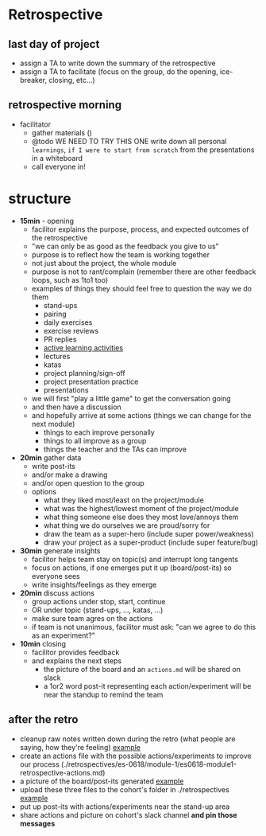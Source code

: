 # Retrospective

## last day of project

- assign a TA to write down the summary of the retrospective
- assign a TA to facilitate (focus on the group, do the opening, ice-breaker, closing, etc...)

## retrospective morning

- facilitator 
  - gather materials ()
  - @todo WE NEED TO TRY THIS ONE write down all personal `learnings`, `if I were to start from scratch` from the presentations in a whiteboard
  - call everyone in!
  
# structure 
- **15min** - opening
  - facilitor explains the purpose, process, and expected outcomes of the retrospective
  - "we can only be as good as the feedback you give to us"
  - purpose is to reflect how the team is working together
  - not just about the project, the whole module
  - purpose is not to rant/complain (remember there are other feedback loops, such as 1to1 too)
  - examples of things they should feel free to question the way we do them
    - stand-ups
    - pairing
    - daily exercises
    - exercise reviews
    - PR replies
    - [active learning activities](./active-learning.md)
    - lectures
    - katas
    - project planning/sign-off
    - project presentation practice
    - presentations
  - we will first "play a little game" to get the conversation going
  - and then have a discussion
  - and hopefully arrive at some actions (things we can change for the next module)
    - things to each improve personally
    - things to all improve as a group
    - things the teacher and the TAs can improve
- **20min** gather data 
  - write post-its
  - and/or make a drawing
  - and/or open question to the group
  - options
    - what they liked most/least on the project/module
    - what was the highest/lowest moment of the project/module
    - what thing someone else does they most love/annoys them
    - what thing we do ourselves we are proud/sorry for
    - draw the team as a super-hero (include super power/weakness)
    - draw your project as a super-product (include super feature/bug)
- **30min** generate insights 
  - facilitor helps team stay on topic(s) and interrupt long tangents
  - focus on actions, if one emerges put it up (board/post-its) so everyone sees
  - write insights/feelings as they emerge
- **20min** discuss actions 
  - group actions under stop, start, continue
  - OR under topic (stand-ups, ..., katas, ...)
  - make sure team agres on the actions
  - if team is not unanimous, facilitor must ask: "can we agree to do this as an experiment?"
- **10min** closing
  - facilitor provides feedback
  - and explains the next steps
    - the picture of the board and an `actions.md` will be shared on slack
    - a 1or2 word post-it representing each action/experiment will be near the standup to remind the team
 

## after the retro

- cleanup raw notes written down during the retro (what people are saying, how they're feeling) [example](./retrospectives/es-0618/module-1/es0618-module1-retrospective-raw.md)
- create an actions file with the possible actions/experiments to improve our process (./retrospectives/es-0618/module-1/es0618-module1-retrospective-actions.md)
- a picture of the board/post-its generated [example](./retrospectives/en-0618/module-1/IMG_8858.JPG)
- upload these three files to the cohort's folder in ./retrospectives [example](./retrospectives/en-0618)
- put up post-its with actions/experiments near the stand-up area 
- share actions and picture on cohort's slack channel **and pin those messages**

